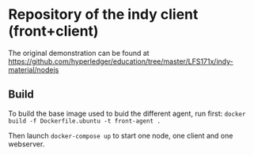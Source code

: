 # Repository of the indy client (front+client)

The original demonstration can be found at https://github.com/hyperledger/education/tree/master/LFS171x/indy-material/nodejs

## Build

To build the base image used to buid the different agent, run first:
```docker build -f Dockerfile.ubuntu -t front-agent .```

Then launch ```docker-compose up``` to start one node, one client and one webserver.
